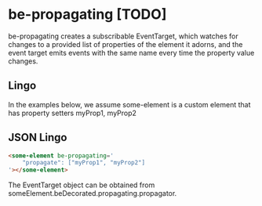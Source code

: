 # be-propagating [TODO]

be-propagating creates a subscribable EventTarget, which watches for changes to a provided list of properties of the element it adorns, and the event target emits events with the same name every time the property value changes.

## Lingo

In the examples below, we assume some-element is a custom element that has property setters myProp1, myProp2

## JSON Lingo

```html
<some-element be-propagating='
    "propagate": ["myProp1", "myProp2"]
'></some-element>
```

<!--
## Hemingway Lingo

```html
<some-element be-propagating='

'></some-element>
```
-->



The EventTarget object can be obtained from someElement.beDecorated.propagating.propagator.


